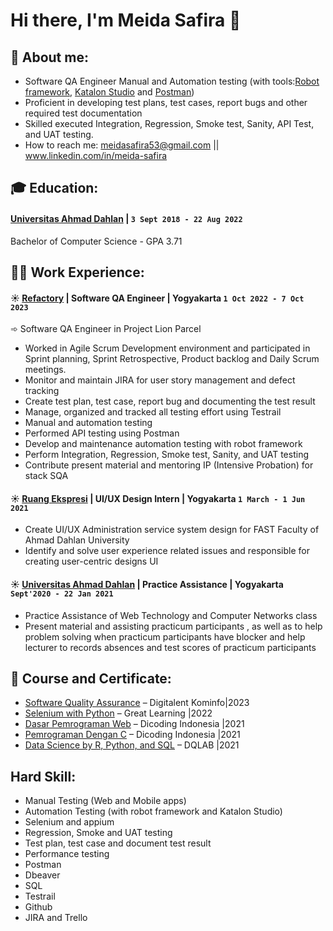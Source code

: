 # Hi there, I'm Meida Safira 👋
## 📌 About me:
- Software QA Engineer Manual and Automation testing (with tools:[Robot framework](https://robotframework.org/), [Katalon Studio](https://katalon.com/) and [Postman](https://www.postman.com/))
- Proficient in developing test plans, test cases, report bugs and other required test documentation
- Skilled executed Integration, Regression, Smoke test, Sanity, API Test, and UAT testing.
- How to reach me: meidasafira53@gmail.com || www.linkedin.com/in/meida-safira 


## 🎓 Education:
#### [Universitas Ahmad Dahlan](https://uad.ac.id/en/) | `3 Sept 2018 - 22 Aug 2022`
Bachelor of Computer Science - GPA 3.71

## 👩‍💻 Work Experience:
     
#### ☀️ [Refactory](https://www.linkedin.com/school/refactory-id/) | Software QA Engineer | Yogyakarta `1 Oct 2022 - 7 Oct 2023`
➾ Software QA Engineer in Project Lion Parcel
   - Worked in Agile Scrum Development environment and participated in Sprint planning, Sprint Retrospective, Product backlog and Daily Scrum meetings.
   - Monitor and maintain JIRA for user story management and defect tracking
   - Create test plan, test case, report bug and documenting the test result
   - Manage, organized and tracked all testing effort using Testrail
   - Manual and automation testing
   - Performed API testing using Postman
   - Develop and maintenance automation testing with robot framework
   - Perform Integration, Regression, Smoke test, Sanity, and UAT testing
   - Contribute present material and mentoring IP (Intensive Probation) for stack SQA
     
#### ☀️ [Ruang Ekspresi](https://www.instagram.com/ruangekspresi.uad/) | UI/UX Design Intern | Yogyakarta `1 March - 1 Jun 2021`
   - Create UI/UX Administration service system design for FAST Faculty of Ahmad Dahlan University
   - Identify and solve user experience related issues and responsible for creating user-centric designs UI
#### ☀️ [Universitas Ahmad Dahlan](https://uad.ac.id/en/)  | Practice Assistance | Yogyakarta `Sept'2020 - 22 Jan 2021`
   - Practice Assistance of Web Technology and Computer Networks class
   - Present material and assisting practicum participants , as well as to help problem solving when practicum participants have blocker and help lecturer to records absences and test scores of practicum participants

## 🧾 Course and Certificate:

- [Software Quality Assurance](https://drive.google.com/file/d/1-uQewUI4_Atptng5O0osYQxNl-blJVkv/view) – Digitalent Kominfo|2023
- [Selenium with Python](https://drive.google.com/drive/u/0/folders/16A5WcXno-yhjq-GiYbT8iMkoM8cUUmgr) – Great Learning |2022
- [Dasar Pemrograman Web](https://drive.google.com/file/d/1781cYpb3TchyGBMDt4pFLHVbS9JnY0Xj/view?usp=drive_link) – Dicoding Indonesia |2021
- [Pemrograman Dengan C](https://www.dicoding.com/certificates/ERZR40J32ZYV) – Dicoding Indonesia |2021
- [Data Science by R, Python, and SQL](https://drive.google.com/file/d/1uw47MZGwKDlR_9xgrF7q1lguZz1hVZjx/view?usp=drive_link) – DQLAB |2021


## Hard Skill:
- Manual Testing (Web and Mobile apps)
- Automation Testing (with robot framework and Katalon Studio)
- Selenium and appium
- Regression, Smoke and UAT testing
- Test plan, test case and document test result
- Performance testing
- Postman
- Dbeaver
- SQL
- Testrail
- Github
- JIRA and Trello
